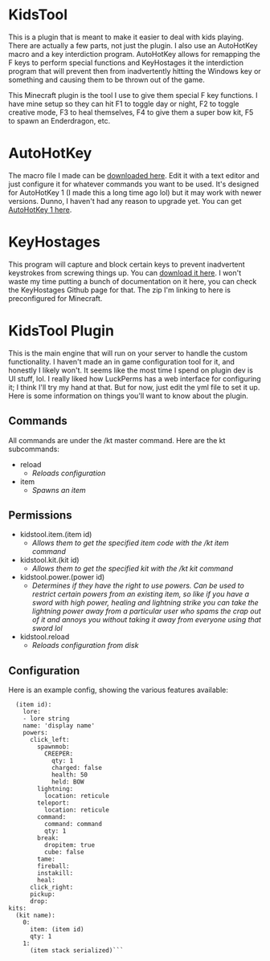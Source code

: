 # KidsTool

This is a plugin that is meant to make it easier to deal with kids playing.  There are actually a few parts, not just the plugin.  I also use an AutoHotKey macro and a key interdiction program.  AutoHotKey allows for remapping the F keys to perform special functions and KeyHostages it the interdiction program that will prevent then from inadvertently hitting the Windows key or something and causing them to be thrown out of the game.

This Minecraft plugin is the tool I use to give them special F key functions.  I have mine setup so they can hit F1 to toggle day or night, F2 to toggle creative mode, F3 to heal themselves, F4 to give them a super bow kit, F5 to spawn an Enderdragon, etc.

# AutoHotKey

The macro file I made can be [downloaded here](https://www.sylvcraft.com/MinecraftMacros.ahk).  Edit it with a text editor and just configure it for whatever commands you want to be used.  It's designed for AutoHotKey 1 (I made this a long time ago lol) but it may work with newer versions.  Dunno, I haven't had any reason to upgrade yet.  You can get [AutoHotKey 1 here](https://www.autohotkey.com/download/ahk-install.exe).

# KeyHostages

This program will capture and block certain keys to prevent inadvertent keystrokes from screwing things up.  You can [download it here](https://www.sylvcraft.com/keyhostages.zip).  I won't waste my time putting a bunch of documentation on it here, you can check the KeyHostages Github page for that.  The zip I'm linking to here is preconfigured for Minecraft.

# KidsTool Plugin

This is the main engine that will run on your server to handle the custom functionality.  I haven't made an in game configuration tool for it, and honestly I likely won't.  It seems like the most time I spend on plugin dev is UI stuff, lol.  I really liked how LuckPerms has a web interface for configuring it; I think I'll try my hand at that.  But for now, just edit the yml file to set it up.  Here is some information on things you'll want to know about the plugin.

## Commands

All commands are under the /kt master command.  Here are the kt subcommands:

- reload
  - *Reloads configuration*
- item
  - *Spawns an item*

## Permissions

- kidstool.item.(item id)
  - *Allows them to get the specified item code with the /kt item command*
- kidstool.kit.(kit id)
  - *Allows them to get the specified kit with the /kt kit command*
- kidstool.power.(power id)
  - *Determines if they have the right to use powers.  Can be used to restrict certain powers from an existing item, so like if you have a sword with high power, healing and lightning strike you can take the lightning power away from a particular user who spams the crap out of it and annoys you without taking it away from everyone using that sword lol*
- kidstool.reload
  - *Reloads configuration from disk*

## Configuration

Here is an example config, showing the various features available:

```items:
  (item id):
    lore:
    - lore string
    name: 'display name'
    powers:
      click_left:
        spawnmob:
          CREEPER:
            qty: 1
            charged: false
            health: 50
            held: BOW
        lightning:
          location: reticule
        teleport:
          location: reticule
        command:
          command: command
          qty: 1
        break:
          dropitem: true
          cube: false
        tame:
        fireball:
        instakill:
        heal:
      click_right:
      pickup:
      drop:
kits:
  (kit name):
    0:
      item: (item id)
      qty: 1
    1:
      (item stack serialized)```
